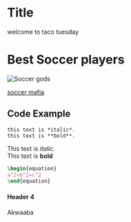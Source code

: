 # Title 

welcome to taco tuesday

# Best Soccer players

![Soccer gods](https://e0.365dm.com/22/03/768x432/skysports-messi-neymar-ronaldo_5695805.png?20220305194643)

[soccer mafia](https://www.google.com/search?sca_esv=1556bdbe4d809509&sca_upv=1&rlz=1C5CHFA_enUS1118US1120&sxsrf=ADLYWIKeE1CDItvOCJy7vNTsB4ToyBQtkw:1727217761367&q=messi&source=lnms&fbs=AEQNm0BRbrA8b3J1Cq1UM3gcLH4Cfdw8yBwP-TFoiKnYRQNIEeIJo-NE-A5GBhKwB2hO1igx4V8UammS6SVOmriUyVms-wjsOgT1yfAiueYVPKf7WPzc-Lo2H-rbmgUZtyBV0HuBl9l2jOWzZA1sbc2qTHHcLokEvGzGkIbbIiEVIt8xhTQSEOMli2zLvcS0qUGIY5EvpqvKiRqLZaO-IB5EJGyg0Q2lGQ&sa=X&ved=2ahUKEwjzwPbI09yIAxWGmYkEHa7vCvwQ0pQJegQIDBAB&biw=1231&bih=732&dpr=2)



## Code Example
```
this text is *italic*.
this text is **bold**.
```
This text is *italic*.  
This text is **bold**

```latex
\begin{equation}
a^2+b^2=c^2
\end{equation}
```




#### Header 4


Akwaaba 

